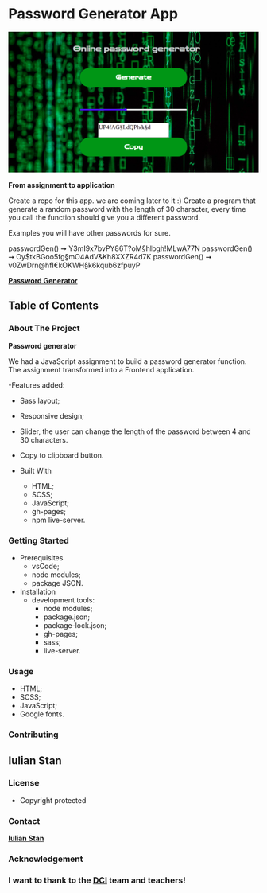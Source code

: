 # Password Generator App

![Password generator app](./src/images/img/pass-gen.png)

**From assignment to application**

Create a repo for this app. we are coming later to it :)
Create a program that generate a random password with the length of 30 character,
every time you call the function should give you a different password.

Examples you will have other passwords for sure.

passwordGen() ➞ Y3mI9x7bvPY86T?oM§hIbgh!MLwA77N
passwordGen() ➞ Oy$tkBGoo5fg§mO4AdV&Kh8XXZR4d7K
passwordGen() ➞ v0ZwDrn@hfI€kOKWH§k6kqub6zfpuyP

[**Password Generator**](https://iuliansta.github.io/passGen/)

## Table of Contents

### About The Project

**Password generator**

We had a JavaScript assignment to build a password generator function.
The assignment transformed into a Frontend application.

-Features added:

- Sass layout;
- Responsive design;
- Slider, the user can change the length of the password between 4 and 30 characters.
- Copy to clipboard button.

- Built With
  - HTML;
  - SCSS;
  - JavaScript;
  - gh-pages;
  - npm live-server.

### Getting Started

- Prerequisites
  - vsCode;
  - node modules;
  - package JSON.
- Installation
  - development tools:
    - node modules;
    - package.json;
    - package-lock.json;
    - gh-pages;
    - sass;
    - live-server.

### Usage

- HTML;
- SCSS;
- JavaScript;
- Google fonts.

### Contributing

## Iulian Stan

### License

- Copyright protected

### Contact

[**Iulian Stan**](https://github.com/iulianSta)

### Acknowledgement

### I want to thank to the [**DCI**](https://www.digitalcareerinstitute.org) team and teachers!
